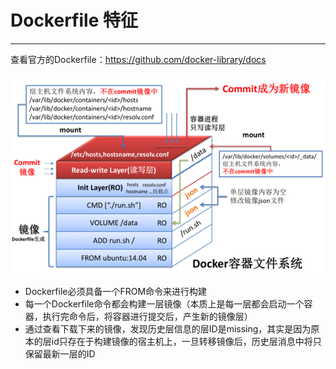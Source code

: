 # Dockerfile 特征
---
查看官方的Dockerfile：https://github.com/docker-library/docs

![](/assets/00dockerfile.png)
- Dockerfile必须具备一个FROM命令来进行构建
- 每一个Dockerfile命令都会构建一层镜像（本质上是每一层都会启动一个容器，执行完命令后，将容器进行提交后，产生新的镜像层）
- 通过查看下载下来的镜像，发现历史层信息的层ID是missing，其实是因为原本的层id只存在于构建镜像的宿主机上，一旦转移镜像后，历史层消息中将只保留最新一层的ID
